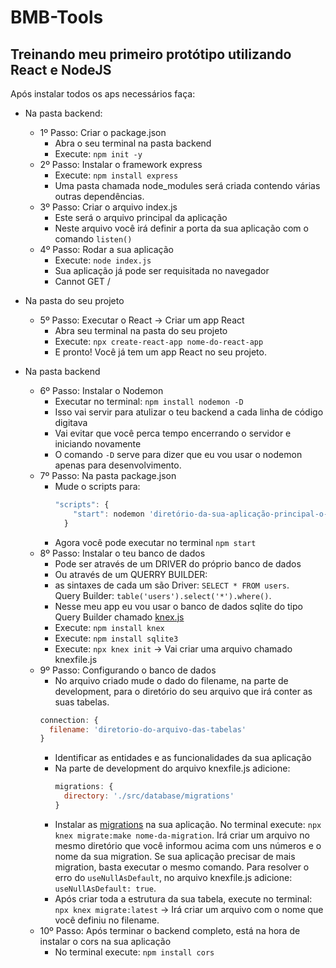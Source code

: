# BMB-Tools
 Treinando meu primeiro protótipo utilizando React e NodeJS
 ---

 Após instalar todos os aps necessários faça:

  + Na pasta backend:
    * 1º Passo: Criar o package.json
      - Abra o seu terminal na pasta backend
      - Execute: `npm init -y`
    * 2º Passo: Instalar o framework express
      - Execute: `npm install express`
      - Uma pasta chamada node_modules será criada contendo várias outras dependências.
    * 3º Passo: Criar o arquivo index.js
      - Este será o arquivo principal da aplicação
      - Neste arquivo você irá definir a porta da sua aplicação com o comando `listen()`
    * 4º Passo: Rodar a sua aplicação
      - Execute: `node index.js`
      - Sua aplicação já pode ser requisitada no navegador
      - Cannot GET /
 + Na pasta do seu projeto
    * 5º Passo: Executar o React -> Criar um app React
      - Abra seu terminal na pasta do seu projeto
      - Execute: `npx create-react-app nome-do-react-app`
      - E pronto! Você já tem um app React no seu projeto.
	  
 + Na pasta backend
    * 6º Passo: Instalar o Nodemon
	    - Executar no terminal: `npm install nodemon -D`
	    - Isso vai servir para atulizar o teu backend a cada linha de código digitava
	    - Vai evitar que você perca tempo encerrando o servidor e iniciando novamente
	    - O comando `-D` serve para dizer que eu vou usar o nodemon apenas para desenvolvimento.
    * 7º Passo: Na pasta package.json
	    - Mude o scripts para: 
	        ```javascript
          "scripts": {
		  	    "start": nodemon 'diretório-da-sua-aplicação-principal-o-index.js'
		      }
	    - Agora você pode executar no terminal `npm start`
    * 8º Passo: Instalar o teu banco de dados
	    - Pode ser através de um DRIVER do próprio banco de dados
	    - Ou através de um QUERRY BUILDER:
	    - as sintaxes de cada um são
		    Driver: `SELECT * FROM users`.  
		    Query Builder: `table('users').select('*').where()`.  
	    - Nesse meu app eu vou usar o banco de dados sqlite do tipo Query Builder chamado [knex.js](http://knexjs.org/ "Página do knex")
	    - Execute: `npm install knex` 
	    - Execute: `npm install sqlite3`
	    - Execute: `npx knex init`       -> Vai criar uma arquivo chamado knexfile.js
    * 9º Passo: Configurando o banco de dados
	    - No arquivo criado mude o dado do filename, na parte de development, para o diretório do seu arquivo que irá conter as suas tabelas.
        ```javascript
        connection: {
          filename: 'diretorio-do-arquivo-das-tabelas'
        }
        ```
	    - Identificar as entidades e as funcionalidades da sua aplicação
      - Na parte de development do arquivo knexfile.js adicione:
        ```javascript
        migrations: {
          directory: './src/database/migrations'
        }
        ```
      - Instalar as [migrations](http://knexjs.org/#Installation-migrations "Página das migrations") na sua aplicação.
        No terminal execute: `npx knex migrate:make nome-da-migration`. Irá criar um arquivo no mesmo diretório que você informou acima com uns números e o nome da sua migration.
        Se sua aplicação precisar de mais migration, basta executar o mesmo comando.
        Para resolver o erro do `useNullAsDefault`, no arquivo knexfile.js adicione: `useNullAsDefault: true`.
      - Após criar toda a estrutura da sua tabela, execute no terminal: `npx knex migrate:latest` -> Irá criar um arquivo com o nome que você definiu no filename.
    * 10º Passo: Após terminar o backend completo, está na hora de instalar o cors na sua aplicação
      - No terminal execute: `npm install cors`
        
        
   
